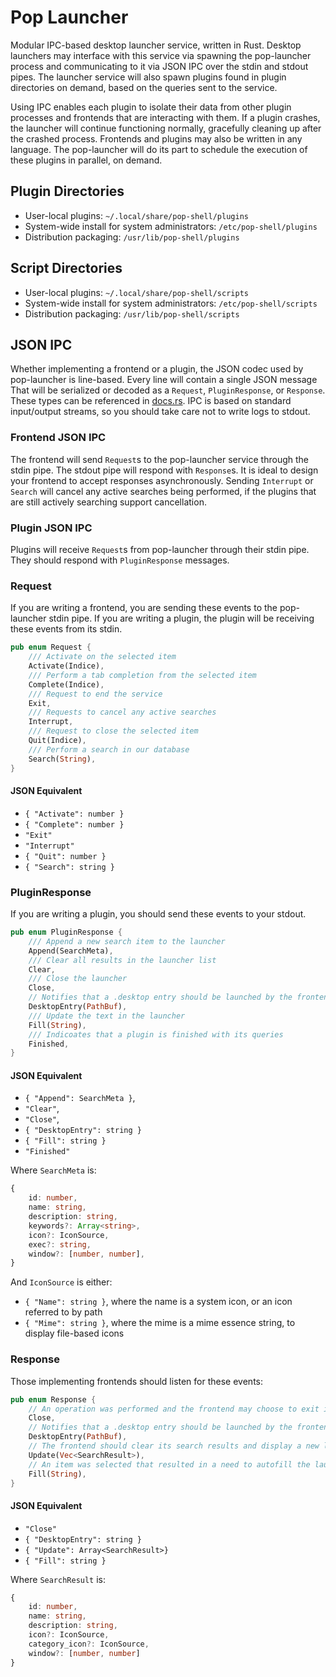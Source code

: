 # Pop Launcher

Modular IPC-based desktop launcher service, written in Rust. Desktop launchers may interface with this service via spawning the pop-launcher process and communicating to it via JSON IPC over the stdin and stdout pipes. The launcher service will also spawn plugins found in plugin directories on demand, based on the queries sent to the service.

Using IPC enables each plugin to isolate their data from other plugin processes and frontends that are interacting with them. If a plugin crashes, the launcher will continue functioning normally, gracefully cleaning up after the crashed process. Frontends and plugins may also be written in any language. The pop-launcher will do its part to schedule the execution of these plugins in parallel, on demand.

## Plugin Directories

- User-local plugins: `~/.local/share/pop-shell/plugins`
- System-wide install for system administrators: `/etc/pop-shell/plugins`
- Distribution packaging: `/usr/lib/pop-shell/plugins`

## Script Directories

- User-local plugins: `~/.local/share/pop-shell/scripts`
- System-wide install for system administrators: `/etc/pop-shell/scripts`
- Distribution packaging: `/usr/lib/pop-shell/scripts`

## JSON IPC

Whether implementing a frontend or a plugin, the JSON codec used by pop-launcher is line-based. Every line will contain a single JSON message That will be serialized or decoded as a `Request`, `PluginResponse`, or `Response`. These types can be referenced in [docs.rs](https://docs.rs/pop-launcher). IPC is based on standard input/output streams, so you should take care not to write logs to stdout.

### Frontend JSON IPC

The frontend will send `Request`s to the pop-launcher service through the stdin pipe. The stdout pipe will respond with `Response`s. It is ideal to design your frontend to accept responses asynchronously. Sending `Interrupt` or `Search` will cancel any active searches being performed, if the plugins that are still actively searching support cancellation.

### Plugin JSON IPC

Plugins will receive `Request`s from pop-launcher through their stdin pipe. They should respond with `PluginResponse` messages.

### Request

If you are writing a frontend, you are sending these events to the pop-launcher stdin pipe. If you are writing a plugin, the plugin will be receiving these events from its stdin.

```rust
pub enum Request {
    /// Activate on the selected item
    Activate(Indice),
    /// Perform a tab completion from the selected item
    Complete(Indice),
    /// Request to end the service
    Exit,
    /// Requests to cancel any active searches
    Interrupt,
    /// Request to close the selected item
    Quit(Indice),
    /// Perform a search in our database
    Search(String),
}
```

#### JSON Equivalent

- `{ "Activate": number }`
- `{ "Complete": number }`
- `"Exit"`
- `"Interrupt"`
- `{ "Quit": number }`
- `{ "Search": string }`

### PluginResponse

If you are writing a plugin, you should send these events to your stdout.

```rust
pub enum PluginResponse {
    /// Append a new search item to the launcher
    Append(SearchMeta),
    /// Clear all results in the launcher list
    Clear,
    /// Close the launcher
    Close,
    // Notifies that a .desktop entry should be launched by the frontend
    DesktopEntry(PathBuf),
    /// Update the text in the launcher
    Fill(String),
    /// Indicoates that a plugin is finished with its queries
    Finished,
}
```

#### JSON Equivalent

- `{ "Append": SearchMeta }`,
- `"Clear"`,
- `"Close"`,
- `{ "DesktopEntry": string }`
- `{ "Fill": string }`
- `"Finished"`

Where `SearchMeta` is:

```ts
{
    id: number,
    name: string,
    description: string,
    keywords?: Array<string>,
    icon?: IconSource,
    exec?: string,
    window?: [number, number],
}
```

And `IconSource` is either:

- `{ "Name": string }`, where the name is a system icon, or an icon referred to by path
- `{ "Mime": string }`, where the mime is a mime essence string, to display file-based icons

### Response

Those implementing frontends should listen for these events:

```rust
pub enum Response {
    // An operation was performed and the frontend may choose to exit its process.
    Close,
    // Notifies that a .desktop entry should be launched by the frontend
    DesktopEntry(PathBuf),
    // The frontend should clear its search results and display a new list
    Update(Vec<SearchResult>),
    // An item was selected that resulted in a need to autofill the launcher
    Fill(String),
}
```

#### JSON Equivalent

- `"Close"`
- `{ "DesktopEntry": string }`
- `{ "Update": Array<SearchResult>}`
- `{ "Fill": string }`

Where `SearchResult` is:

```ts
{
    id: number,
    name: string,
    description: string,
    icon?: IconSource,
    category_icon?: IconSource,
    window?: [number, number]
}
```